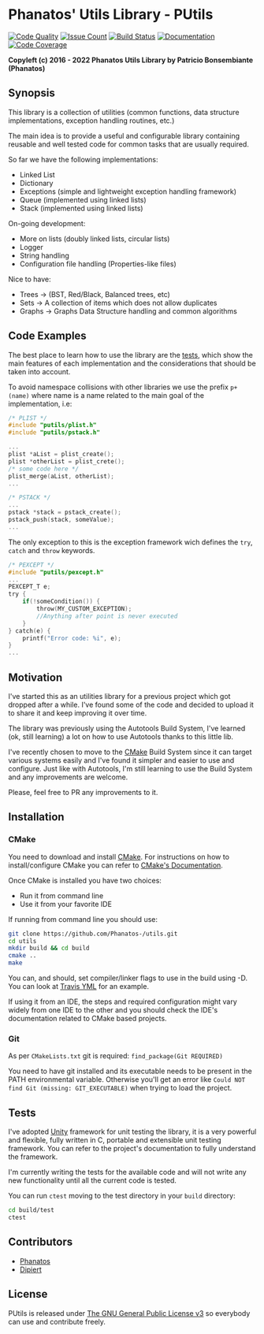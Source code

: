 # Phanatos' Utils Library - PUtils 
[![Code Quality](https://codeclimate.com/github/Phanatos-/utils/badges/gpa.svg)](https://codeclimate.com/github/Phanatos-/utils)
[![Issue Count](https://codeclimate.com/github/Phanatos-/utils/badges/issue_count.svg)](https://codeclimate.com/github/Phanatos-/utils)
[![Build Status](https://travis-ci.org/pbonsembiante/utils.svg?branch=master)](https://travis-ci.org/pbonsembiante/utils)
[![Documentation](https://codedocs.xyz/Phanatos-/utils.svg)](https://codedocs.xyz/Phanatos-/utils/)
[![Code Coverage](https://codecov.io/gh/pbonsembiante/utils/branch/master/graph/badge.svg)](https://codecov.io/gh/pbonsembiante/utils)



__Copyleft (c) 2016 - 2022 Phanatos Utils Library by Patricio Bonsembiante (Phanatos)__

## Synopsis

This library is a collection of utilities  (common functions, data structure implementations, exception handling routines, etc.)

The main idea is to provide a useful and configurable library containing reusable and well tested code for common tasks that are usually required.

So far we have the following implementations:

* Linked List
* Dictionary
* Exceptions (simple and lightweight exception handling framework) 
* Queue (implemented using linked lists)
* Stack (implemented using linked lists)

On-going development:

* More on lists (doubly linked lists, circular lists) 
* Logger
* String handling
* Configuration file handling (Properties-like files)

Nice to have: 

* Trees -> (BST, Red/Black, Balanced trees, etc)
* Sets -> A collection of items which does not allow duplicates
* Graphs -> Graphs Data Structure handling and common algorithms

## Code Examples

The best place to learn how to use the library are the [tests](/test), which show the main features of each implementation and the considerations that should be taken into account.

To avoid namespace collisions with other libraries we use the prefix `p+(name)` where name is a name related to the main goal of the implementation, i.e:

```c
/* PLIST */
#include "putils/plist.h"
#include "putils/pstack.h"

...
plist *aList = plist_create();
plist *otherList = plist_crete();
/* some code here */
plist_merge(aList, otherList);
...

/* PSTACK */
...
pstack *stack = pstack_create();
pstack_push(stack, someValue);
...
```

The only exception to this is the exception framework wich defines the `try`, `catch` and `throw` keywords.

```c
/* PEXCEPT */
#include "putils/pexcept.h"
...
PEXCEPT_T e;
try {
    if(!someCondition()) {
        throw(MY_CUSTOM_EXCEPTION);
        //Anything after point is never executed
    }
} catch(e) {
    printf("Error code: %i", e);
}
...
```

## Motivation

I've started this as an utilities library for a previous project which got dropped after a while. I've found some of the code and decided to upload it to share it and keep improving it over time.

The library was previously using the Autotools Build System, I've learned (ok, still learning) a lot on how to use Autotools thanks to this little lib.

I've recently chosen to move to the [CMake](https://cmake.org) Build System since it can target various systems easily and I've found it simpler and easier to use and configure. Just like with Autotools, I'm still learning to use the Build System and any improvements are welcome.

Please, feel free to PR any improvements to it.

## Installation

### CMake

You need to download and install [CMake](https://cmake.org). For instructions on how to install/configure CMake you can refer to [CMake's Documentation](https://cmake.org/cmake/help/latest/).

Once CMake is installed you have two choices:

   * Run it from command line
   * Use it from your favorite IDE

If running from command line you should use:
```bash
git clone https://github.com/Phanatos-/utils.git
cd utils
mkdir build && cd build
cmake ..
make
```
You can, and should, set compiler/linker flags to use in the build using -D. You can look at [Travis YML](./.travis.yml) for an example.

If using it from an IDE, the steps and required configuration might vary widely from one IDE to the other and you should check the IDE's documentation related to CMake based projects.

### Git

As per `CMakeLists.txt` git is required: `find_package(Git REQUIRED)`

You need to have git installed and its executable needs to be present in the PATH environmental variable. Otherwise you'll get an error like `Could NOT find Git (missing: GIT_EXECUTABLE)` when trying to load the project.

## Tests

I've adopted [Unity](https://github.com/ThrowTheSwitch/Unity) framework for unit testing the library, it is a very powerful and flexible, fully written in C, portable and extensible unit testing framework. You can refer to the project's documentation to fully understand the framework.

I'm currently writing the tests for the available code and will not write any new functionality until all the current code is tested.

You can run `ctest` moving to the test directory in your `build` directory:

```bash
cd build/test
ctest
```
## Contributors

* [Phanatos](https://github.com/pbonsembiante)
* [Dipiert](https://github.com/Dipiert)

## License
PUtils is released under [The GNU General Public License v3](./COPYING) so everybody can use and contribute freely.

